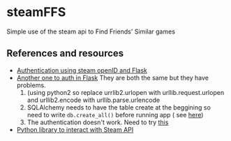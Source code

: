 # steamFFS
Simple use of the steam api to Find Friends' Similar games 


## References and resources

* [Authentication using steam openID and Flask](http://flask.pocoo.org/snippets/42/)
* [Another one to auth in Flask](https://github.com/positivenoise/Flask-OpenID-Steam)
  They are both the same but they have problems. 
  1. (using python2 so replace urrlib2.urlopen with urllib.request.urlopen and urllib2.encode with urllib.parse.urlencode
  2. SQLAlchemy needs to have the table create at the beggining so need to write `db.create_all()` before running app ( see [here](https://stackoverflow.com/questions/33784212/operationalerror-sqlite3-operationalerror-no-such-table-user))
  3. The authentication doesn't work. Need to try [this](http://python-social-auth-docs.readthedocs.io/en/latest/index.html)
* [Python library to interact with Steam API](https://github.com/smiley/steamapi)
